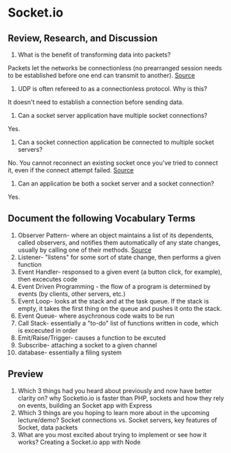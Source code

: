 # Socket.io

## Review, Research, and Discussion
1. What is the benefit of transforming data into packets?

Packets let the networks be connectionless (no prearranged session needs to be established before one end can transmit to another). [Source](https://kb.iu.edu/d/anyq)
1. UDP is often refereed to as a connectionless protocol. Why is this?

It doesn't need to establish a connection before sending data. 
1. Can a socket server application have multiple socket connections?

Yes.
1. Can a socket connection application be connected to multiple socket servers?

No. You cannot reconnect an existing socket once you've tried to connect it, even if the connect attempt failed. [Source](https://stackoverflow.com/questions/48181014/can-i-use-the-same-socket-for-multiple-connections)

1. Can an application be both a socket server and a socket connection?

Yes.

## Document the following Vocabulary Terms
1. Observer Pattern- where an object maintains a list of its dependents, called observers, and notifies them automatically of any state changes, usually by calling one of their methods. [Source](https://en.wikipedia.org/wiki/Observer_pattern)
1. Listener- "listens" for some sort of state change, then performs a given function
1. Event Handler- responsed to a given event (a button click, for example), then excecutes code
1. Event Driven Programming - the flow of a program is determined by events (by clients, other servers, etc.)
1. Event Loop- looks at the stack and at the task queue. If the stack is empty, it takes the first thing on the queue and pushes it onto the stack.
1. Event Queue- where asychronous code waits to be run
1. Call Stack- essentially a "to-do" list of functions written in code, which is excecuted in order
1. Emit/Raise/Trigger- causes a function to be excuted
1. Subscribe- attaching a socket to a given channel 
1. database- essentially a filing system

## Preview
1. Which 3 things had you heard about previously and now have better clarity on?
why Socketio.io is faster than PHP, sockets and how they rely on events, building an Socket app with Express
1. Which 3 things are you hoping to learn more about in the upcoming lecture/demo?
Socket connections vs. Socket servers, key features of Socket, data packets
1. What are you most excited about trying to implement or see how it works?
Creating a Socket.io app with Node
